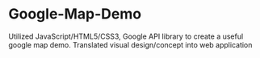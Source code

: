 # Google-Map-Demo
Utilized JavaScript/HTML5/CSS3, Google API library to create a useful google map demo.
Translated visual design/concept into web application
